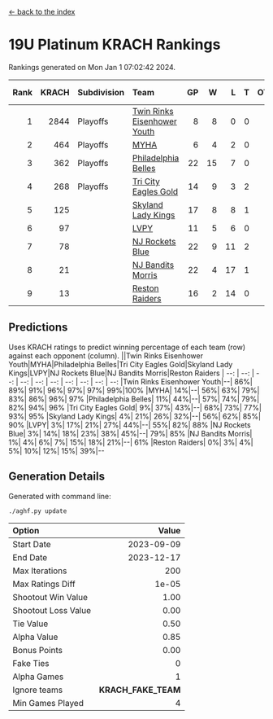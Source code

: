 [<- back to the index](readme.md)
# 19U Platinum KRACH Rankings
Rankings generated on Mon Jan  1 07:02:42 2024.

Rank|KRACH|Subdivision|Team|GP|W|L|T|OTW|OTL|SoS|Exp Wins|Win Diff
---:|---:|:---|:---|---:|---:|---:|---:|---:|---:|---:|---:|---:
1|2844|Playoffs|[Twin Rinks Eisenhower Youth](https://gamesheetstats.com/seasons/3663/teams/140861/schedule)|8|8|0|0|0|0|50|8.8|-0.0
2|464|Playoffs|[MYHA](https://gamesheetstats.com/seasons/3663/teams/140863/schedule)|6|4|2|0|0|0|239|4.9|0.0
3|362|Playoffs|[Philadelphia Belles](https://gamesheetstats.com/seasons/3663/teams/140864/schedule)|22|15|7|0|0|0|551|15.9|0.0
4|268|Playoffs|[Tri City Eagles Gold](https://gamesheetstats.com/seasons/3663/teams/140869/schedule)|14|9|3|2|0|0|131|10.9|0.0
5|125||[Skyland Lady Kings](https://gamesheetstats.com/seasons/3663/teams/140865/schedule)|17|8|8|1|0|0|343|9.4|0.0
6|97||[LVPY](https://gamesheetstats.com/seasons/3663/teams/140860/schedule)|11|5|6|0|0|0|154|5.9|0.0
7|78||[NJ Rockets Blue](https://gamesheetstats.com/seasons/3663/teams/140867/schedule)|22|9|11|2|0|0|495|10.9|0.0
8|21||[NJ Bandits Morris](https://gamesheetstats.com/seasons/3663/teams/140866/schedule)|22|4|17|1|0|0|363|5.4|0.0
9|13||[Reston Raiders](https://gamesheetstats.com/seasons/3663/teams/140868/schedule)|16|2|14|0|0|0|467|2.9|0.0

## Predictions
Uses KRACH ratings to predict winning percentage of each team (row) against each opponent (column).
||Twin Rinks Eisenhower Youth|MYHA|Philadelphia Belles|Tri City Eagles Gold|Skyland Lady Kings|LVPY|NJ Rockets Blue|NJ Bandits Morris|Reston Raiders
| --: | --: | --: | --: | --: | --: | --: | --: | --: | --: 
|Twin Rinks Eisenhower Youth|--| 86%| 89%| 91%| 96%| 97%| 97%| 99%|100%
|MYHA| 14%|--| 56%| 63%| 79%| 83%| 86%| 96%| 97%
|Philadelphia Belles| 11%| 44%|--| 57%| 74%| 79%| 82%| 94%| 96%
|Tri City Eagles Gold|  9%| 37%| 43%|--| 68%| 73%| 77%| 93%| 95%
|Skyland Lady Kings|  4%| 21%| 26%| 32%|--| 56%| 62%| 85%| 90%
|LVPY|  3%| 17%| 21%| 27%| 44%|--| 55%| 82%| 88%
|NJ Rockets Blue|  3%| 14%| 18%| 23%| 38%| 45%|--| 79%| 85%
|NJ Bandits Morris|  1%|  4%|  6%|  7%| 15%| 18%| 21%|--| 61%
|Reston Raiders|  0%|  3%|  4%|  5%| 10%| 12%| 15%| 39%|--

## Generation Details

Generated with command line:
```
./aghf.py update
```

| Option | Value |
| :----- | ----: |
| Start Date | 2023-09-09 |
| End Date | 2023-12-17 |
| Max Iterations | 200 |
| Max Ratings Diff | 1e-05 |
| Shootout Win Value | 1.00 |
| Shootout Loss Value | 0.00 |
| Tie Value | 0.50 |
| Alpha Value | 0.85 |
| Bonus Points | 0.00 |
| Fake Ties | 0 |
| Alpha Games | 1 |
| Ignore teams | __KRACH_FAKE_TEAM__ |
| Min Games Played | 4 |

